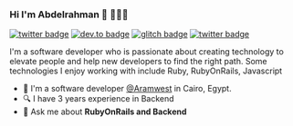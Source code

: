 ### Hi I'm Abdelrahman 👋 👨🏻‍💻

[![twitter badge](https://img.shields.io/badge/twitter-@mohamed__abusrea-%231FA1F1?style=flat&logo=twitter&logoColor=white)](https://twitter.com/mohamed_abusrea)
[![dev.to badge](https://img.shields.io/badge/linkedin-abdelrahmanhsn-%230177B5?style=flat&logo=linkedin)](https://www.linkedin.com/in/abd-el-rahman-hsn)
[![glitch badge](https://img.shields.io/badge/facebook-abdelrahmanhsn-%230177B5?style=flat&logo=facebook)](https://www.facebook.com/abdelrahmanhsn)
[![twitter badge](https://img.shields.io/badge/instagram-@abdelrahman.hsn-%23E4415F?style=flat&logo=instagram&logoColor=white)](https://www.instagram.com/abdelrahman.hsn)

I'm a software developer who is passionate about creating technology to elevate people and help new developers to find the right path. Some technologies I enjoy working with include Ruby, RubyOnRails, Javascript

- 🔭 I'm a software developer [@Aramwest](http://aramwest.com/) in Cairo, Egypt.
- 🔍 I have 3 years experience in Backend
- 💬 Ask me about **RubyOnRails and Backend**
